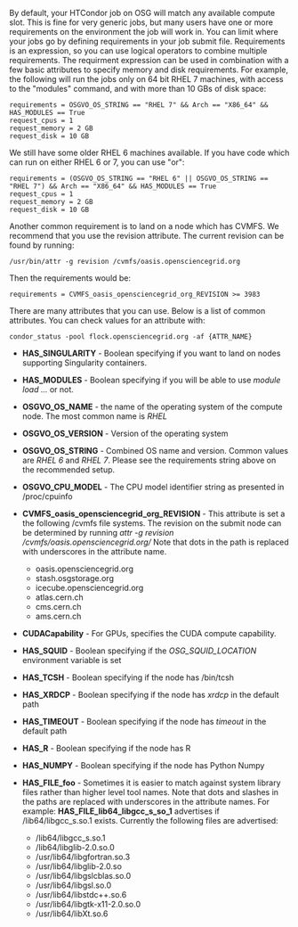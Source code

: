 [title]: - "Steer Your Jobs with HTCondor Job Requirements"

By default, your HTCondor job on OSG will match any available compute slot. This
is fine for very generic jobs, but many users have one or more requirements on
the environment the job will work in. You can limit where your jobs go by
defining requirements in your job submit file. Requirements is an expression, so
you can use logical operators to combine multiple requirements. The requirment
expression can be used in combination with a few basic attributes to specify
memory and disk requirements. For example, the following will run the jobs only
on 64 bit RHEL 7 machines, with access to the "modules" command, and with more
than 10 GBs of disk space:

    requirements = OSGVO_OS_STRING == "RHEL 7" && Arch == "X86_64" && HAS_MODULES == True
    request_cpus = 1
    request_memory = 2 GB
    request_disk = 10 GB

We still have some older RHEL 6 machines available. If you have code which
can run on either RHEL 6 or 7, you can use "or":

    requirements = (OSGVO_OS_STRING == "RHEL 6" || OSGVO_OS_STRING == "RHEL 7") && Arch == "X86_64" && HAS_MODULES == True
    request_cpus = 1
    request_memory = 2 GB
    request_disk = 10 GB
 
Another common requirement is to land on a node which has CVMFS. We recommend
that you use the revision attribute. The current revision can be found by
running:

	/usr/bin/attr -g revision /cvmfs/oasis.opensciencegrid.org

Then the requirements would be:

	requirements = CVMFS_oasis_opensciencegrid_org_REVISION >= 3983

There are many attributes that you can use. Below is a list of common
attributes. You can check values for an attribute with:

	condor_status -pool flock.opensciencegrid.org -af {ATTR_NAME}

- **HAS_SINGULARITY** - Boolean specifying if you want to land on
  nodes supporting Singularity containers.

- **HAS_MODULES** - Boolean specifying if you will be able to use
  _module load ..._ or not.

- **OSGVO_OS_NAME** - the name of the operating system of the compute node. 
  The most common name is _RHEL_

- **OSGVO_OS_VERSION** - Version of the operating system

- **OSGVO_OS_STRING** - Combined OS name and version. Common values are
  _RHEL 6_ and _RHEL 7_. Please see the requirements string above on the
  recommended setup.

- **OSGVO_CPU_MODEL** - The CPU model identifier string as presented in
  /proc/cpuinfo
- **CVMFS_oasis_opensciencegrid_org_REVISION** - This attribute is set
  a the following /cvmfs file systems. The revision on the submit node
  can be determined by running _attr -g revision /cvmfs/oasis.opensciencegrid.org/_
  Note that dots in the path is replaced with underscores in the
  attribute name.
    - oasis.opensciencegrid.org
    - stash.osgstorage.org
    - icecube.opensciencegrid.org
    - atlas.cern.ch
    - cms.cern.ch
    - ams.cern.ch

- **CUDACapability** - For GPUs, specifies the CUDA compute capability.

- **HAS_SQUID** - Boolean specifying if the _OSG_SQUID_LOCATION_ environment
  variable is set

- **HAS_TCSH** - Boolean specifying if the node has /bin/tcsh

- **HAS_XRDCP** - Boolean specifying if the node has _xrdcp_ in the default path

- **HAS_TIMEOUT** - Boolean specifying if the node has _timeout_ in the default path

- **HAS_R** - Boolean specifying if the node has R

- **HAS_NUMPY** - Boolean specifying if the node has Python Numpy

- **HAS_FILE_foo** - Sometimes it is easier to match against system library
  files rather than higher level tool names. Note that dots and slashes in the
  paths are replaced with underscores in the attribute names. For example:
  **HAS_FILE_lib64_libgcc_s_so_1** advertises if /lib64/libgcc_s.so.1 exists.
  Currently the following files are advertised: 
    - /lib64/libgcc_s.so.1
    - /lib64/libglib-2.0.so.0
    - /usr/lib64/libgfortran.so.3
    - /usr/lib64/libglib-2.0.so
    - /usr/lib64/libgslcblas.so.0
    - /usr/lib64/libgsl.so.0
    - /usr/lib64/libstdc++.so.6
    - /usr/lib64/libgtk-x11-2.0.so.0
    - /usr/lib64/libXt.so.6 


